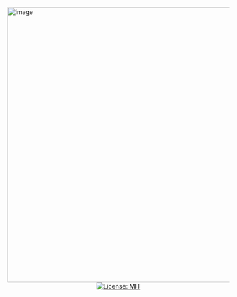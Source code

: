 <img width="1536" height="624" alt="image" src="https://github.com/user-attachments/assets/c9bebc1b-990c-45b7-ba11-3b125876d39b" />


<div align="center">
  <a href="https://opensource.org/licenses/MIT">
    <img src="https://img.shields.io/badge/License-MIT-yellow.svg" alt="License: MIT">
  </a>
</div>
